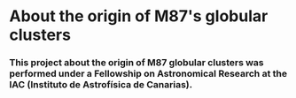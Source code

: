# About the origin of M87's globular clusters
### This project about the origin of M87 globular clusters was performed under a Fellowship on Astronomical Research at the IAC (Instituto de Astrofísica de Canarias).
